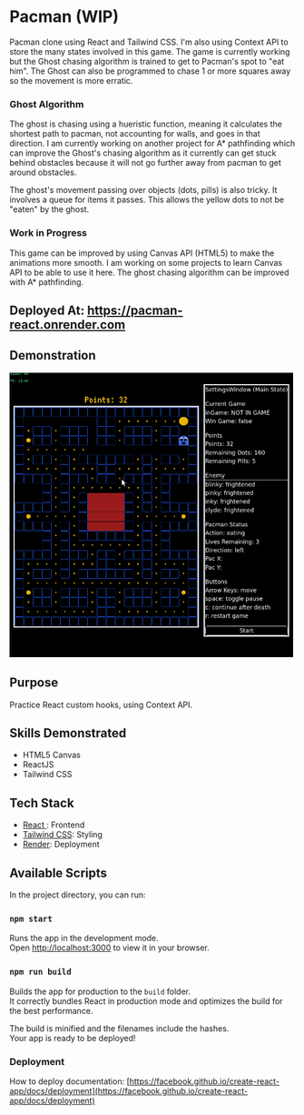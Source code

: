 # Pacman (WIP)

Pacman clone using React and Tailwind CSS. I'm also using Context API to store the many states involved in this game. The game is currently working but the Ghost chasing algorithm is trained to get to Pacman's spot to "eat him". The Ghost can also be programmed to chase 1 or more squares away so the movement is more erratic.

### Ghost Algorithm 
 The ghost is chasing using a hueristic function, meaning it calculates the shortest path to pacman, not accounting for walls, and goes in that direction. I am currently working on another project for A* pathfinding which can improve the Ghost's chasing algorithm as it currently can get stuck behind obstacles because it will not go further away from pacman to get around obstacles.

The ghost's movement passing over objects (dots, pills) is also tricky. It involves a queue for items it passes. This allows the yellow dots to not be "eaten" by the ghost.


### Work in Progress
This game can be improved by using Canvas API (HTML5) to make the animations more smooth. I am working on some projects to learn Canvas API to be able to use it here.
The ghost chasing algorithm can be improved with A* pathfinding.

## Deployed At: https://pacman-react.onrender.com


## Demonstration

<img src="https://github.com/0xBN/gif_pub/blob/main/pacman/desktop.gif?raw=true" width="500px"/>


## Purpose
Practice React custom hooks, using Context API.

## Skills Demonstrated
- HTML5 Canvas
- ReactJS
- Tailwind CSS


## Tech Stack
- [ React ](https://github.com/facebook/create-react-app): Frontend
- [ Tailwind CSS](https://tailwindcss.com/): Styling
- [Render](https://render.com/): Deployment
  



## Available Scripts

In the project directory, you can run:

### `npm start`

Runs the app in the development mode.\
Open [http://localhost:3000](http://localhost:3000) to view it in your browser.


### `npm run build`

Builds the app for production to the `build` folder.\
It correctly bundles React in production mode and optimizes the build for the best performance.

The build is minified and the filenames include the hashes.\
Your app is ready to be deployed!



### Deployment

How to deploy documentation: [https://facebook.github.io/create-react-app/docs/deployment](https://facebook.github.io/create-react-app/docs/deployment)

